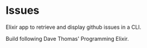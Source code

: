 # Issues

Elixir app to retrieve and display github issues in a CLI.

Build following Dave Thomas' Programming Elixir.